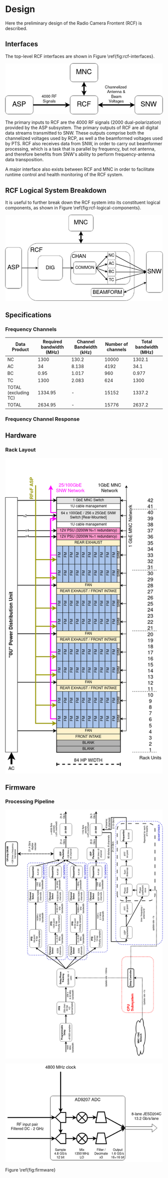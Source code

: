 # Design

Here the preliminary design of the Radio Camera Frontent (RCF) is described.

## Interfaces

The top-level RCF interfaces are shown in Figure \ref{fig:rcf-interfaces}.

![\label{fig:rcf-interfaces}Top-level interfaces to the RCF subsystem. 4000 RF signals are delivered by ASP, which must be digitized and channelized before being passed to SNW. Some data (used for beamforming) is returned to RCF from SNW, beamformed, and then delivered back to SNW](images/rcf-interfaces.drawio.png)

The primary inputs to RCF are the 4000 RF signals (2000 dual-polarization) provided by the ASP subsystem.
The primary outputs of RCF are all digital data streams transmitted to SNW.
These outputs comprise both the channelized voltages used by RCP, as well a the beamformed voltages used by PTS.
RCF also receives data from SNW, in order to carry out beamformer processing, which is a task that is parallel by frequency, but not antenna, and therefore benefits from SNW's ability to perform frequency-antenna data transposition.

A major interface also exists between RCF and MNC in order to facilitate runtime control and health monitoring of the RCF system.

## RCF Logical System Breakdown

It is useful to further break down the RCF system into its constituent logical components, as shown in Figure \ref{fig:rcf-logical-components}.

![\label{fig:rcf-logical-components}Logical components of the RCF subsystem.](images/rcf-interfaces-logical.drawio.png)

## Specifications

### Frequency Channels

| Data Product | Required bandwidth (MHz) | Channel Bandwidth (kHz) | Number of channels | Total bandwidth (MHz) |
|------------------------------------------|-------------------------|-------------------------|--------------------|-----------------------|
| NC | 1300                    | 130.2                   | 10000              | 1302.1                |
| AC | 34                      | 8.138                   | 4192               | 34.1                  |
| BC | 0.95                    | 1.017                   | 960                | 0.977                 |
| TC | 1300                    | 2.083                   | 624                | 1300                  |
| TOTAL (excluding TC) | 1334.95 | -   | 15152 | 1337.2  |
| TOTAL         | 2634.95                 | -                       | 15776              | 2637.2                |


### Frequency Channel Response

## Hardware

### Rack Layout

![](images/rack_layout_rcf.drawio.png)

## Firmware
### Processing Pipeline

![\label{fig:firmware}](images/rcf-firmware.drawio.rot270.png)

![\label{fig:adc-config}](images/rcf-adc-pipeline.drawio.png)

Figure \ref{fig:firmware}

